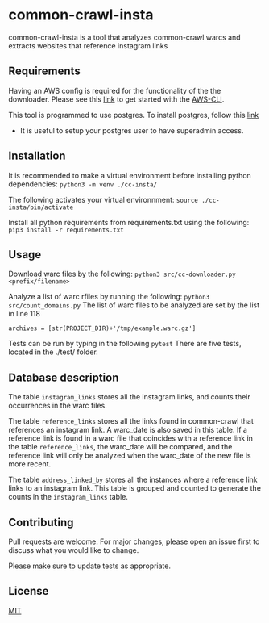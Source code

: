 # common-crawl-insta

common-crawl-insta is a tool that analyzes common-crawl warcs and extracts websites that reference instagram links


## Requirements

Having an AWS config is required for the functionality of the the downloader. Please see this [link](https://aws.amazon.com/cli/) to get started with the [AWS-CLI](https://aws.amazon.com/cli/).

This tool is programmed to use postgres. To install postgres, follow this [link](https://www.postgresql.org/download/)
- It is useful to setup your postgres user to have superadmin access.

## Installation

It is recommended to make a virtual environment before installing python dependencies:
`python3 -m venv ./cc-insta/`

The following activates your virtual environnment:
`source ./cc-insta/bin/activate`

Install all python requirements from requirements.txt using the following:
`pip3 install -r requirements.txt`

## Usage

Download warc files by the following:
`python3 src/cc-downloader.py <prefix/filename>`

Analyze a list of warc rfiles by running the following:
`python3 src/count_domains.py`
The list of warc files to be analyzed are set by the list in line 118
```
archives = [str(PROJECT_DIR)+'/tmp/example.warc.gz']
```

Tests can be run by typing in the following
`pytest`
There are five tests, located in the ./test/ folder.

## Database description

The table `instagram_links` stores all the instagram links, and counts their occurrences in the warc files.

The table `reference_links` stores all the links found in common-crawl that references an instagram link. A warc_date is also saved in this table. If a reference link is found in a warc file that coincides with a reference link in the table `reference_links`, the warc_date will be compared, and the reference link will only be analyzed when the warc_date of the new file is more recent.

The table `address_linked_by` stores all the instances where a reference link links to an instagram link. This table is grouped and counted to generate the counts in the `instagram_links` table.

## Contributing
Pull requests are welcome. For major changes, please open an issue first to discuss what you would like to change.

Please make sure to update tests as appropriate.

## License
[MIT](https://choosealicense.com/licenses/mit/)
